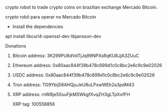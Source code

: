 
crypto robot to trade crypto coins on brazilian exchange Mercado Bitcoin.

crypto robô para operar no Mercado Bitcoin

- Install the dependencies

 apt install libcurl4-openssl-dev libjansson-dev

Donations

1. Bitcoin address: 3K299PU6dVdTjJq99NPXsRqKU8JjA3ZUuC

2. Ethereum address: 0x80aac844f39b478c699d1c0c8bc2e6c9c9e02026

3. USDC address: 0x80aac844f39b478c699d1c0c8bc2e6c9c9e02026

4. Tron address: TG9Ybij58AHQjuJeU8uLPxwWEh2a3pdM43

5. XRP address: rnW8je5SsuFjkMSWkgfXvqZH3gLTpXxfFH

   XRP tag: 100558856
